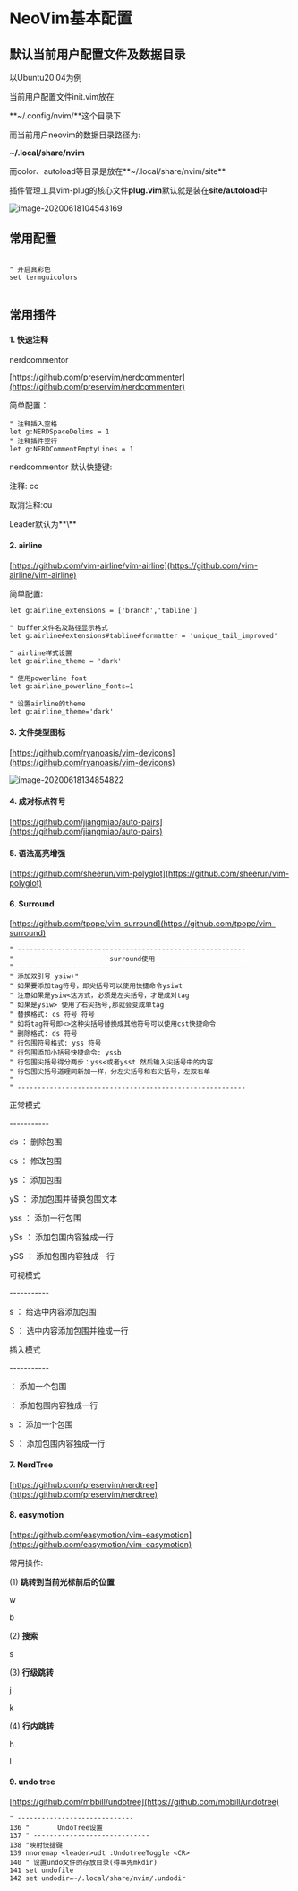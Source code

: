 # NeoVim基本配置

## 默认当前用户配置文件及数据目录

以Ubuntu20.04为例

当前用户配置文件init.vim放在

**~/.config/nvim/**这个目录下

而当前用户neovim的数据目录路径为:

**~/.local/share/nvim**

而color、autoload等目录是放在**~/.local/share/nvim/site**

插件管理工具vim-plug的核心文件**plug.vim**默认就是装在**site/autoload**中

![image-20200618104543169](/home/silascript/资料/vim/neovim相关.assets/image-20200618104543169.png)





## 常用配置

```vim

" 开启真彩色
set termguicolors


```







## 常用插件

#### 1. **快速注释**

nerdcommentor

[https://github.com/preservim/nerdcommenter](https://github.com/preservim/nerdcommenter)

简单配置：

```vim
" 注释插入空格
let g:NERDSpaceDelims = 1
" 注释插件空行
let g:NERDCommentEmptyLines = 1
```

nerdcommentor 默认快捷键:

注释: <Leader>cc

取消注释:<Leader>cu

Leader默认为**\\**

#### 2. **airline**

[https://github.com/vim-airline/vim-airline](https://github.com/vim-airline/vim-airline)

简单配置:

```vim
let g:airline_extensions = ['branch','tabline']

" buffer文件名及路径显示格式
let g:airline#extensions#tabline#formatter = 'unique_tail_improved'

" airline样式设置
let g:airline_theme = 'dark'

" 使用powerline font
let g:airline_powerline_fonts=1

" 设置airline的theme
let g:airline_theme='dark'

```



#### 3. **文件类型图标**
[https://github.com/ryanoasis/vim-devicons](https://github.com/ryanoasis/vim-devicons)

![image-20200618134854822](/home/silascript/资料/vim/neovim相关.assets/image-20200618134854822.png)

#### 4. **成对标点符号**

[https://github.com/jiangmiao/auto-pairs](https://github.com/jiangmiao/auto-pairs)



#### 5. **语法高亮增强**

[https://github.com/sheerun/vim-polyglot](https://github.com/sheerun/vim-polyglot)



#### 6. **Surround**

[https://github.com/tpope/vim-surround](https://github.com/tpope/vim-surround)

```vim
" ---------------------------------------------------------
"						 surround使用
" ---------------------------------------------------------
" 添加双引号 ysiw+"
" 如果要添加tag符号，即尖括号可以使用快捷命令ysiwt
" 注意如果是ysiw<这方式，必须是左尖括号，才是成对tag
" 如果是ysiw> 使用了右尖括号,那就会变成单tag
" 替换格式: cs 符号 符号
" 如将tag符号即<>这种尖括号替换成其他符号可以使用cst快捷命令
" 删除格式: ds 符号
" 行包围符号格式: yss 符号
" 行包围添加小括号快捷命令: yssb
" 行包围尖括号得分两步：yss<或者ysst 然后输入尖括号中的内容
" 行包围尖括号道理同新加一样，分左尖括号和右尖括号，左双右单
"
" ---------------------------------------------------------
```

正常模式

\-----------

ds ： 删除包围

cs ： 修改包围

ys ： 添加包围

yS ： 添加包围并替换包围文本

yss ： 添加一行包围

ySs ： 添加包围内容独成一行

ySS ： 添加包围内容独成一行

 

可视模式

\-----------

s  ： 给选中内容添加包围

S  ： 选中内容添加包围并独成一行

 

插入模式

\-----------

<CTRL-s> ： 添加一个包围

<CTRL-s><CTRL-s> ： 添加包围内容独成一行

<CTRL-g>s ： 添加一个包围

<CTRL-g>S ： 添加包围内容独成一行

#### 7. **NerdTree**

[https://github.com/preservim/nerdtree](https://github.com/preservim/nerdtree)



#### 8. **easymotion**

[https://github.com/easymotion/vim-easymotion](https://github.com/easymotion/vim-easymotion)

常用操作:

(1)  **跳转到当前光标前后的位置**

<leader><leader>w 

<leader><leader>b

(2) **搜索**

<leader><leader>s

(3) **行级跳转**

<leader><leader>j

<leader><leader>k

(4) **行内跳转**

<leader><leader>h

<leader><leader>l



#### 9. **undo tree**

[https://github.com/mbbill/undotree](https://github.com/mbbill/undotree)

```vim
" -----------------------------
136 "       UndoTree设置
137 " -----------------------------
138 "映射快捷键
139 nnoremap <leader>udt :UndotreeToggle <CR>
140 " 设置undo文件的存放目录(得事先mkdir)
141 set undofile
142 set undodir=~/.local/share/nvim/.undodir
```





